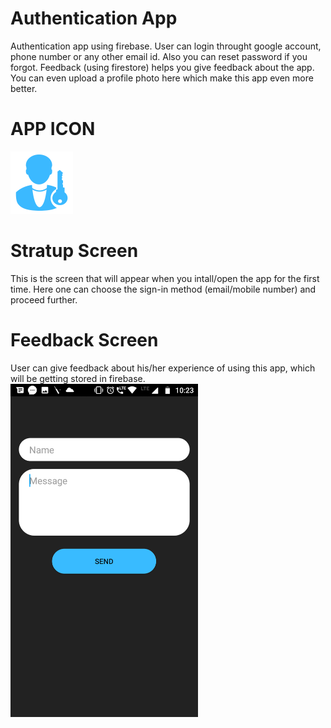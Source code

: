 # Authentication App
  Authentication app using firebase. User can login throught google account, phone number or any other email id. Also you can reset password if you forgot. Feedback (using firestore) helps you give feedback about the app. You can even upload a profile photo here which make this app even more better.


# APP ICON
<img src = "app\src\main\res\drawable\log.png" width="100">

# Stratup Screen
  This is the screen that will appear when you intall/open the app for the first time. Here one can choose the sign-in method (email/mobile number) and proceed further.
<img src = "" width="300">

# Feedback Screen
  User can give feedback about his/her experience of using this app, which will be getting stored in firebase.
<img src = "app\src\main\res\drawable-v24\Screenshot_feedback.png" width="300">


